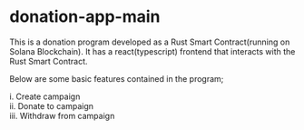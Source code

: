# donation-app-main

This is a donation program developed as a Rust Smart Contract(running on Solana Blockchain).
It has a react(typescript) frontend that interacts with the Rust Smart Contract.

Below are some basic features contained in the program;

i. Create campaign <br />
ii. Donate to campaign <br />
iii. Withdraw from campaign <br />
